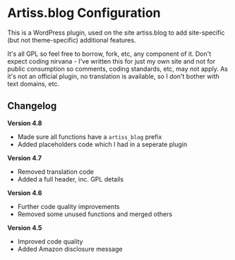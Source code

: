 # Artiss.blog Configuration

This is a WordPress plugin, used on the site artiss.blog to add site-specific (but not theme-specific) additional features.

It's all GPL so feel free to borrow, fork, etc, any component of it. Don't expect coding nirvana - I've written this for just my own site and not for public consumption so comments, coding standards, etc, may not apply. As it's not an official plugin, no translation is available, so I don't bother with text domains, etc.

## Changelog

**Version 4.8**

* Made sure all functions have a `artiss_blog` prefix
* Added placeholders code which I had in a seperate plugin

**Version 4.7**

* Removed translation code
* Added a full header, inc. GPL details

**Version 4.6**

* Further code quality improvements
* Removed some unused functions and merged others

**Version 4.5**

* Improved code quality
* Added Amazon disclosure message